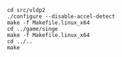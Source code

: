      cd src/vldp2
     ./configure --disable-accel-detect
     make -f Makefile.linux_x64
     cd ../game/singe
     make -f Makefile.linux_x64
     cd ../..
     make
